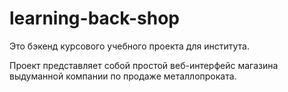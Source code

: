 # learning-back-shop

Это бэкенд курсового учебного проекта для института.

Проект представляет собой простой веб-интерфейс магазина выдуманной компании по продаже металлопроката.
